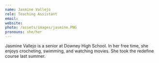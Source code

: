 ```yaml
---
name: Jasmine Vallejo
role: Teaching Assistant
email:
website: 
photo: /assets/images/jasmine.PNG
pronouns: she/her
---
```


Jasmine Vallejo is a senior at Downey High School. In her free time, she enjoys crocheting, swimming, and watching movies. She took the redefine course last summer.